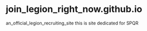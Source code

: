 # join_legion_right_now.github.io
an_official_legion_recruiting_site
this is site dedicated for SPQR
